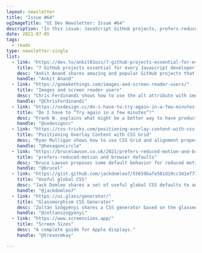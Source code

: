 ```yaml
---
layout: newsletter
title: "Issue #64"
ogImageTitle: "UI Dev Newsletter: Issue #64"
description: "In this issue: JavaScript GitHub projects, prefers-reduced-motion and browser defaults, Glassmorphism CSS Generator, and more."
date: 2021-07-05
tags:
  - reads
type: newsletter-single
list:
  - link: "https://dev.to/ankit01oss/7-github-projects-essential-for-every-javascript-developer-258i"
    title: "7 GitHub projects essential for every Javascript developer 👨🏽‍💻 🚀"
    desc: "Ankit Anand shares amazing and popular GitHub projects that will help you become a better Javascript developer."
    handle: "Ankit Anand"
  - link: "https://gomakethings.com/images-and-screen-reader-users/"
    title: "Images and screen reader users"
    desc: "Chris Ferdinandi shows how to use the alt attribute with img elements to provide descriptive text that can be read aloud by screen readers and other assistive technology."
    handle: "@ChrisFerdinandi"
  - link: "https://uxdesign.cc/do-i-have-to-try-again-in-a-few-minutes-15f70d3e7301"
    title: "Do I have to “Try again in a few minutes”?"
    desc: "Frank W. explains what might be a better way to have products keep delivering value even when they glitch."
    handle: "@uxdesigncc"
  - link: "https://css-tricks.com/positioning-overlay-content-with-css-grid/"
    title: "Positioning Overlay Content with CSS Grid"
    desc: "Ryan Mulligan shows how to use CSS Grid and alignment properties to create component layouts that contain multiple overlapping elements."
    handle: "@hexagoncircle"
  - link: "https://brucelawson.co.uk/2021/prefers-reduced-motion-and-browser-defaults/"
    title: "prefers-reduced-motion and browser defaults"
    desc: "Bruce Lawson proposes some default behavior for reduced motion and shares a temporary CSS workaround."
    handle: "@brucel"
  - link: "https://gist.github.com/jackdomleo7/55659bafe581d19cc341ef775d6a9e6b"
    title: "Useful global CSS"
    desc: "Jack Domleo shares a set of useful global CSS defaults to add to your site alongside a reset stylesheet (with explanations)."
    handle: "@jackdomleo7"
  - link: "https://ui.glass/generator/"
    title: "Glassmorphism CSS Generator"
    desc: "Zoltán Szőgyényi shares a CSS generator based on the glassmorphism design specifications to quickly design and customize the style properties."
    handle: "@zoltanszogyenyi"
  - link: "https://www.screensizes.app/"
    title: "Screen Sizes"
    desc: "A complete guide for Apple displays."
    handle: "@trevormkay"

---
```

